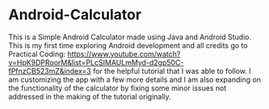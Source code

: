 # Android-Calculator
This is a Simple Android Calculator made using Java and Android Studio.
This is my first time exploring Android development and all credits go to Practical Coding: https://www.youtube.com/watch?v=HpK9DPRoorM&list=PLcSIMAULmMyd-d2gp50C-fPfnzCB523mZ&index=3 for the helpful tutorial that I was able to follow.
I am customizing the app with a few more details and I am also expanding on the functionality of the calculator by fixing some minor issues not addressed in the making of the tutorial originally.
